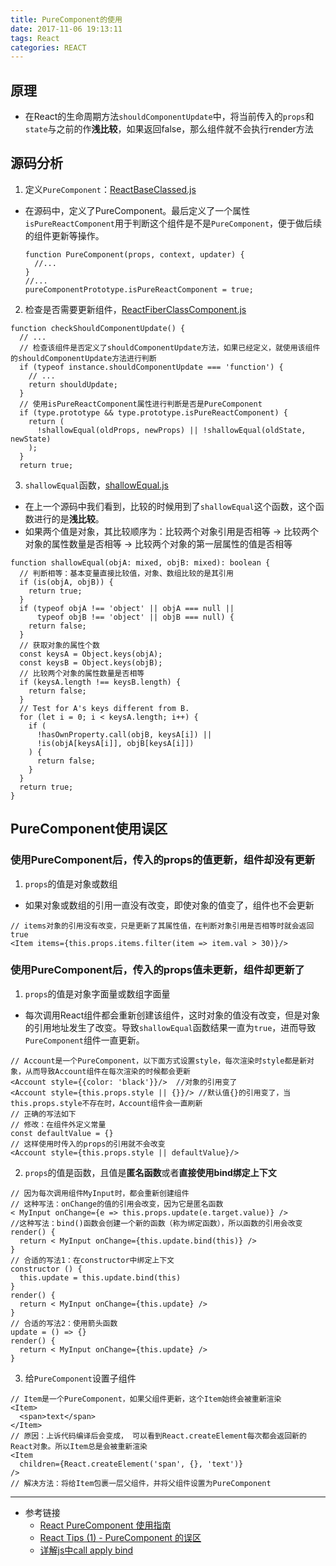 ```yaml
---
title: PureComponent的使用
date: 2017-11-06 19:13:11
tags: React
categories: REACT
---
```

## 原理
* 在React的生命周期方法`shouldComponentUpdate`中，将当前传入的`props`和`state`与之前的作**浅比较**，如果返回false，那么组件就不会执行render方法

## 源码分析
1. 定义`PureComponent`：[ReactBaseClassed.js](https://github.com/facebook/react/blob/master/packages/react/src/ReactBaseClasses.js)
  * 在源码中，定义了PureComponent。最后定义了一个属性`isPureReactComponent`用于判断这个组件是不是`PureComponent`，便于做后续的组件更新等操作。
    ```
    function PureComponent(props, context, updater) {
      //...
    }
    //...
    pureComponentPrototype.isPureReactComponent = true;
    ```

2. 检查是否需要更新组件，[ReactFiberClassComponent.js](https://github.com/facebook/react/blob/master/packages/react-reconciler/src/ReactFiberClassComponent.js)
  ```
  function checkShouldComponentUpdate() {
    // ...
    // 检查该组件是否定义了shouldComponentUpdate方法，如果已经定义，就使用该组件的shouldComponentUpdate方法进行判断
    if (typeof instance.shouldComponentUpdate === 'function') {
      // ...
      return shouldUpdate;
    }
    // 使用isPureReactComponent属性进行判断是否是PureComponent
    if (type.prototype && type.prototype.isPureReactComponent) {
      return (
        !shallowEqual(oldProps, newProps) || !shallowEqual(oldState, newState)
      );
    }
    return true;
  ```
3. `shallowEqual`函数，[shallowEqual.js](https://github.com/facebook/fbjs/blob/master/packages/fbjs/src/core/shallowEqual.js)
  * 在上一个源码中我们看到，比较的时候用到了`shallowEqual`这个函数，这个函数进行的是**浅比较**。
  * 如果两个值是对象，其比较顺序为：比较两个对象引用是否相等 -> 比较两个对象的属性数量是否相等 -> 比较两个对象的第一层属性的值是否相等
  ```
  function shallowEqual(objA: mixed, objB: mixed): boolean {
    // 判断相等：基本变量直接比较值，对象、数组比较的是其引用
    if (is(objA, objB)) {
      return true;
    }
    if (typeof objA !== 'object' || objA === null ||
        typeof objB !== 'object' || objB === null) {
      return false;
    }
    // 获取对象的属性个数
    const keysA = Object.keys(objA);
    const keysB = Object.keys(objB);
    // 比较两个对象的属性数量是否相等
    if (keysA.length !== keysB.length) {
      return false;
    }
    // Test for A's keys different from B.
    for (let i = 0; i < keysA.length; i++) {
      if (
        !hasOwnProperty.call(objB, keysA[i]) ||
        !is(objA[keysA[i]], objB[keysA[i]])
      ) {
        return false;
      }
    }
    return true;
  }
  ```

## PureComponent使用误区
### 使用PureComponent后，传入的props的值更新，组件却没有更新
1. `props`的值是对象或数组
  * 如果对象或数组的引用一直没有改变，即使对象的值变了，组件也不会更新
  ```
  // items对象的引用没有改变，只是更新了其属性值，在判断对象引用是否相等时就会返回true
  <Item items={this.props.items.filter(item => item.val > 30)}/>
  ```
### 使用PureComponent后，传入的props值未更新，组件却更新了
1. `props`的值是对象字面量或数组字面量
  * 每次调用React组件都会重新创建该组件，这时对象的值没有改变，但是对象的引用地址发生了改变。导致`shallowEqual`函数结果一直为`true`，进而导致`PureComponent`组件一直更新。
  ```
  // Account是一个PureComponent，以下面方式设置style，每次渲染时style都是新对象，从而导致Account组件在每次渲染的时候都会更新
  <Account style={{color: 'black'}}/>  //对象的引用变了
  <Account style={this.props.style || {}}/> //默认值{}的引用变了，当this.props.style不存在时，Account组件会一直刷新
  // 正确的写法如下
  // 修改：在组件外定义常量
  const defaultValue = {}
  // 这样使用时传入的props的引用就不会改变
  <Account style={this.props.style || defaultValue}/>
  ```

2. `props`的值是函数，且值是**匿名函数**或者**直接使用bind绑定上下文**
  ```
  // 因为每次调用组件MyInput时，都会重新创建组件
  // 这种写法：onChange的值的引用会改变，因为它是匿名函数
  < MyInput onChange={e => this.props.update(e.target.value)} />
  //这种写法：bind()函数会创建一个新的函数（称为绑定函数），所以函数的引用会改变
  render() {
    return < MyInput onChange={this.update.bind(this)} />
  }
  // 合适的写法1：在constructor中绑定上下文
  constructor () {
    this.update = this.update.bind(this)
  }
  render() {
    return < MyInput onChange={this.update} />
  }
  // 合适的写法2：使用箭头函数
  update = () => {}
  render() {
    return < MyInput onChange={this.update} />
  }
  ```

3. 给`PureComponent`设置子组件
  ```
  // Item是一个PureComponent，如果父组件更新，这个Item始终会被重新渲染
  <Item>
    <span>text</span>
  </Item>
  // 原因：上诉代码编译后会变成， 可以看到React.createElement每次都会返回新的React对象。所以Item总是会被重新渲染
  <Item
    children={React.createElement('span', {}, 'text')}
  />
  // 解决方法：将给Item包裹一层父组件，并将父组件设置为PureComponent
  ```

---
* 参考链接
  - [React PureComponent 使用指南](https://juejin.im/entry/5934c9bc570c35005b556e1a)
  - [React Tips (1) - PureComponent 的误区](https://zhuanlan.zhihu.com/p/29011117)
  - [详解js中call apply bind](http://www.jianshu.com/p/25202260a8f5)
